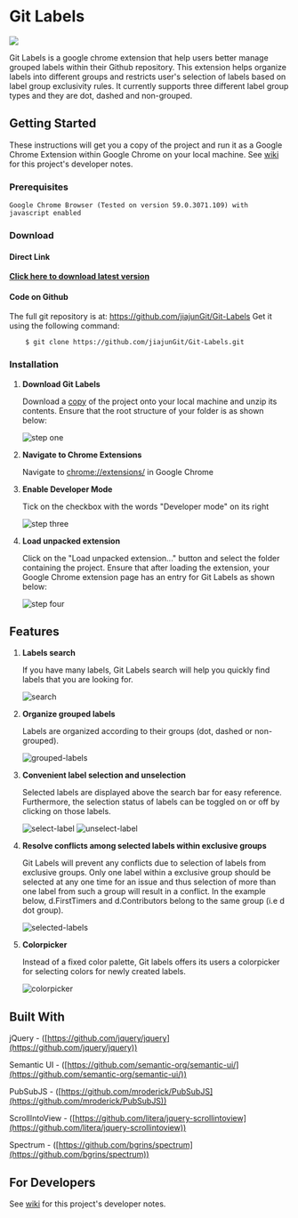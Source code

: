Git Labels
==========

![](readme-resources/images/main.png)

Git Labels is a google chrome extension that help users better manage grouped labels within their Github repository. This extension helps organize labels into different groups and restricts user's selection of labels based on label group exclusivity rules. It currently supports three different label group types and they are dot, dashed and non-grouped.

## Getting Started

These instructions will get you a copy of the project and run it as a Google Chrome Extension within Google Chrome on your local machine. See [wiki](https://github.com/jiajunGit/Git-Labels/wiki) for this project's developer notes.

### Prerequisites

```
Google Chrome Browser (Tested on version 59.0.3071.109) with javascript enabled
```

### Download

#### Direct Link

**[Click here to download latest version](https://github.com/jiajunGit/Git-Labels/archive/master.zip)**

#### Code on Github

The full git repository is at: <https://github.com/jiajunGit/Git-Labels> Get it using the following command:

        $ git clone https://github.com/jiajunGit/Git-Labels.git

### Installation

1. **Download Git Labels**

    Download a [copy](#download) of the project onto your local machine and unzip its contents. Ensure that the root structure of your folder is as shown below:

    ![step one](readme-resources/images/installation-step-one.png)

2. **Navigate to Chrome Extensions**

    Navigate to [chrome://extensions/](chrome://extensions/) in Google Chrome

3. **Enable Developer Mode**

    Tick on the checkbox with the words "Developer mode" on its right

    ![step three](readme-resources/images/installation-step-three.png)

4. **Load unpacked extension**

    Click on the "Load unpacked extension..." button and select the folder containing the project. Ensure that after loading the extension, your Google Chrome extension page has an entry for Git Labels as shown below:

    ![step four](readme-resources/images/installation-step-four.png)
    
## Features

1. **Labels search**
    
    If you have many labels, Git Labels search will help you quickly find labels that you are looking for.

    ![search](readme-resources/images/search.png)

2. **Organize grouped labels**

    Labels are organized according to their groups (dot, dashed or non-grouped).

    ![grouped-labels](readme-resources/images/grouped-labels.png)

3. **Convenient label selection and unselection**

    Selected labels are displayed above the search bar for easy reference. Furthermore, the selection status of labels can be toggled on or off by clicking on those labels.
    
    ![select-label](readme-resources/images/select-label.png)
    ![unselect-label](readme-resources/images/unselect-label.png)

4. **Resolve conflicts among selected labels within exclusive groups**

    Git Labels will prevent any conflicts due to selection of labels from exclusive groups. Only one label within a exclusive group should be selected at any one time for an issue and thus selection of more than one label from such a group will result in a conflict. In the example below, d.FirstTimers and d.Contributors belong to the same group (i.e d dot group).

    ![selected-labels](readme-resources/images/selected-labels.png)

5. **Colorpicker**

    Instead of a fixed color palette, Git labels offers its users a colorpicker for selecting colors for newly created labels.

    ![colorpicker](readme-resources/images/colorpicker.png)

## Built With

jQuery - ([https://github.com/jquery/jquery](https://github.com/jquery/jquery))

Semantic UI - ([https://github.com/semantic-org/semantic-ui/](https://github.com/semantic-org/semantic-ui/))

PubSubJS - ([https://github.com/mroderick/PubSubJS](https://github.com/mroderick/PubSubJS))

ScrollIntoView - ([https://github.com/litera/jquery-scrollintoview](https://github.com/litera/jquery-scrollintoview))

Spectrum - ([https://github.com/bgrins/spectrum](https://github.com/bgrins/spectrum))

## For Developers

See [wiki](https://github.com/jiajunGit/Git-Labels/wiki) for this project's developer notes.
